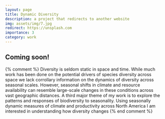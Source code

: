 ```yaml
---
layout: page
title: Dynamic Diversity
description: a project that redirects to another website
img: assets/img/7.jpg
redirect: https://unsplash.com
importance: 3
category: work
---
```


## Coming soon!

{% comment %}
Diversity is seldom static in space and time. While much work has been done on the potential drivers of species diversity across space we lack corrollary information on the dynamics of diversity across seasonal scales. However, seasonal shifts in climate and resource availability can resemble large-scale changes in these conditions across vast geographic distances. A third major theme of my work is to explore the patterns and responses of biodiversity to seasonality. Using seasonally dynamic measures of climate and productivity across North America I am interested in understanding how diversity changes 
{% end comment %}